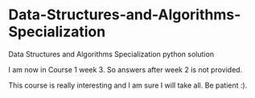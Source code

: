 # Data-Structures-and-Algorithms-Specialization
Data Structures and Algorithms Specialization python solution

I am now in Course 1 week 3. So answers after week 2 is not provided.

This course is really interesting and I am sure I will take all. Be patient :).
